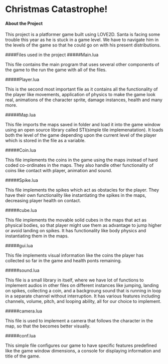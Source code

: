 # Christmas Catastrophe!
#### About the Project

This project is a platformer game built using LOVE2D. Santa is facing some trouble this year as he is stuck in a game level.
We have to navigate him in the levels of the game so that he could go on with his present distributions. 

####Files used in the project
#####Main.lua 

This file contains the main program that uses several other components of the game to the run the game with all of the files.

#####Player.lua

This is the second most important file as it contains all the functionality of the player like movements, application of
physics to make the game look real, animations of the character sprite, damage instances, health and many more.

#####Map.lua

This file imports the maps saved in folder and load it into the game window using an open source library called 
STI(simple tile implemenatation). It loads both the level of the game depending upon the current level of the player which is stored
in the file as a variable.

#####Coin.lua

This file implements the coins in the game using the maps instead of hard coded co-ordinates in the maps. They also handle other 
functionality of coins like contact with player, animation and sound. 

#####Spike.lua

This file implements the spikes which act as obstacles for the player. They have their own functionality like instantiating the 
spikes in the maps, decreasing player health on contact.

#####cube.lua

This file implements the movable solid cubes in the maps that act as physical bodies, so that player might use them as advantage 
to jump higher or avoid landing on spikes. It has functionality like body physics and instantiating them in the maps.

#####gui.lua

This file implements visual information like the coins the player has collected so far in the game and health ponts remaining.

#####sound.lua
 
This file is a small library in itself, where we have lot of functions to implement audios in other files on different instances 
like jumping,  landing on spikes, collecting a coin, and a backgroung sound that is running in loop in a separate channel without
interruption. It has various features including channels, volume, pitch, and looping ability, all for our choice to implement.

#####camera.lua

This file is used to implement a camera that follows the character in the map, so that the becomes better visually.

#####conf.lua

This simple file configures our game to have specific features predefined like the game window dimensions, a console for displaying 
information and title of the game. 
